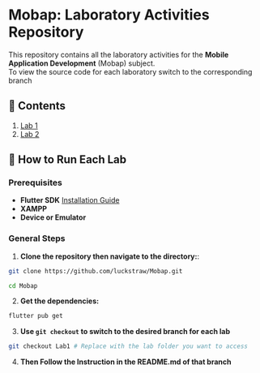 # Mobap: Laboratory Activities Repository

This repository contains all the laboratory activities for the **Mobile Application Development** (Mobap) subject.  
To view the source code for each laboratory switch to the corresponding branch

## 📂 **Contents**
1. [Lab 1](https://github.com/luckstraw/Mobap/tree/Lab1)
2. [Lab 2](https://github.com/luckstraw/Mobap/tree/Lab2)

## 🚀 **How to Run Each Lab**

### Prerequisites
- **Flutter SDK** [Installation Guide](https://flutter.dev/docs/get-started/install)
- **XAMPP**
- **Device or Emulator**

### General Steps

1. **Clone the repository then navigate to the directory:**:
```bash
git clone https://github.com/luckstraw/Mobap.git
```
```bash
cd Mobap
```

2. **Get the dependencies:**
```bash
flutter pub get
```

3. **Use `git checkout` to switch to the desired branch for each lab**
```bash
git checkout Lab1 # Replace with the lab folder you want to access
```

4. **Then Follow the Instruction in the README.md of that branch**



